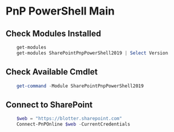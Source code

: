 # PnP PowerShell Main

## Check Modules Installed

```powershell
    get-modules
    get-modules SharePointPnpPowerShell2019 | Select Version
```

## Check Available Cmdlet

```powershell
    get-command -Module SharePointPnpPowerShell2019
```

## Connect to SharePoint

```powershell
    $web = "https://blotter.sharepoint.com"
    Connect-PnPOnline $web -CurrentCredentials
```
